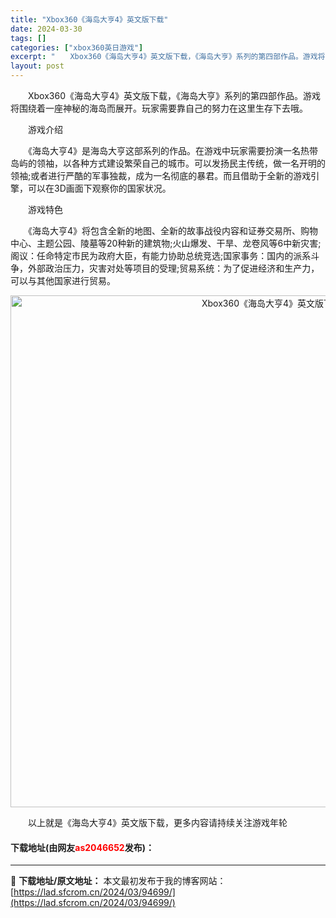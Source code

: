```yaml
---
title: "Xbox360《海岛大亨4》英文版下载"
date: 2024-03-30
tags: []
categories: ["xbox360英日游戏"]
excerpt: "　　Xbox360《海岛大亨4》英文版下载，《海岛大亨》系列的第四部作品。游戏将围绕着一座神秘的海岛而展开。玩家需要靠自己的努力在这里生存下去哦。 　　游戏介绍 　　《海岛大亨4》是海岛大亨这部系列的作品。在游戏中玩家需要扮演一名热带岛屿的领袖，以各种方式建设繁荣自己的城市。可以发扬民主传统，做一名&hellip;"
layout: post
---
```


 <p>　　Xbox360《海岛大亨4》英文版下载，《海岛大亨》系列的第四部作品。游戏将围绕着一座神秘的海岛而展开。玩家需要靠自己的努力在这里生存下去哦。</p> <p>　　游戏介绍</p> <p>　　《海岛大亨4》是海岛大亨这部系列的作品。在游戏中玩家需要扮演一名热带岛屿的领袖，以各种方式建设繁荣自己的城市。可以发扬民主传统，做一名开明的领袖;或者进行严酷的军事独裁，成为一名彻底的暴君。而且借助于全新的游戏引擎，可以在3D画面下观察你的国家状况。</p> <p>　　游戏特色</p> <p>　　《海岛大亨4》将包含全新的地图、全新的故事战役内容和证券交易所、购物中心、主题公园、陵墓等20种新的建筑物;火山爆发、干旱、龙卷风等6中新灾害;阁议：任命特定市民为政府大臣，有能力协助总统竞选;国家事务：国内的派系斗争，外部政治压力，灾害对处等项目的受理;贸易系统：为了促进经济和生产力，可以与其他国家进行贸易。</p> <p align="center"><img align="" border="0" src="https://lad.sfcrom.cn/wp-content/uploads/2024/03/20240330_6607d47cc720e.jpg" width="819" alt="Xbox360《海岛大亨4》英文版下载" /></p> <p>　　以上就是《海岛大亨4》英文版下载，更多内容请持续关注游戏年轮</p> <p><h4>下载地址(由网友<font color="red">as2046652</font>发布)：</h4></p> 

---
📖 **下载地址/原文地址：** 本文最初发布于我的博客网站：[https://lad.sfcrom.cn/2024/03/94699/](https://lad.sfcrom.cn/2024/03/94699/)
